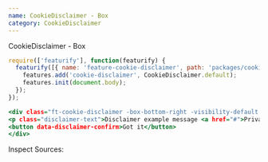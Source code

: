 ```yaml
---
name: CookieDisclaimer - Box
category: CookieDisclaimer
---
```


CookieDisclaimer - Box

```types.js
require(['featurify'], function(featurify) {
  featurify([{ name: 'feature-cookie-disclaimer', path: 'packages/cookie-disclaimer/lib/main.min.js' }, 'base', 'base.features'], function(CookieDisclaimer, base, features) {
    features.add('cookie-disclaimer', CookieDisclaimer.default);
    features.init(document.body);
  });
});
```
```types.html
<div class="ft-cookie-disclaimer -box-bottom-right -visibility-default -base-theme" data-feature="cookie-disclaimer">
<p class="disclaimer-text">Disclaimer example message <a href="#">Privacy policy</a></p>
<button data-disclaimer-confirm>Got it</button>
</div>
```
Inspect Sources:
```src:../src/index.js
```
```src:../src/style.scss
```
```types:../lib/style.css
```